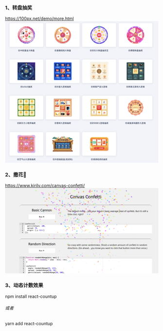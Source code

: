### 	1、转盘抽奖
https://100px.net/demo/more.html
![alt text](image.png)

### 	2、撒花🎉
https://www.kirilv.com/canvas-confetti/
![alt text](image-1.png)

###     3、动态计数效果
npm install react-countup
###### 或者
yarn add react-countup


